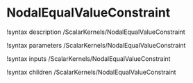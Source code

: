 <!-- MOOSE Documentation Stub: Remove this when content is added. -->

# NodalEqualValueConstraint

!syntax description /ScalarKernels/NodalEqualValueConstraint

!syntax parameters /ScalarKernels/NodalEqualValueConstraint

!syntax inputs /ScalarKernels/NodalEqualValueConstraint

!syntax children /ScalarKernels/NodalEqualValueConstraint
